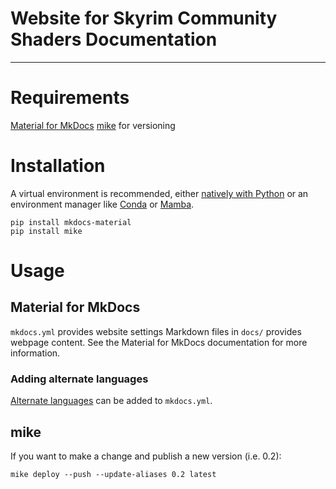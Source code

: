 # Website for Skyrim Community Shaders Documentation
---

# Requirements

[Material for MkDocs](https://squidfunk.github.io/mkdocs-material/)
[mike](https://github.com/jimporter/mike) for versioning

# Installation

A virtual environment is recommended, either [natively with Python](https://docs.python.org/3/library/venv.html) or an environment manager like [Conda](https://anaconda.org/anaconda/conda) or [Mamba](https://mamba.readthedocs.io/en/latest/).
```
pip install mkdocs-material
pip install mike
```

# Usage

## Material for MkDocs

```mkdocs.yml``` provides website settings
Markdown files in ```docs/``` provides webpage content.
See the Material for MkDocs documentation for more information.

### Adding alternate languages

[Alternate languages](https://squidfunk.github.io/mkdocs-material/setup/changing-the-language/#site-language-selector) can be added to ```mkdocs.yml```.

## mike

If you want to make a change and publish a new version (i.e. 0.2):

```mike deploy --push --update-aliases 0.2 latest```